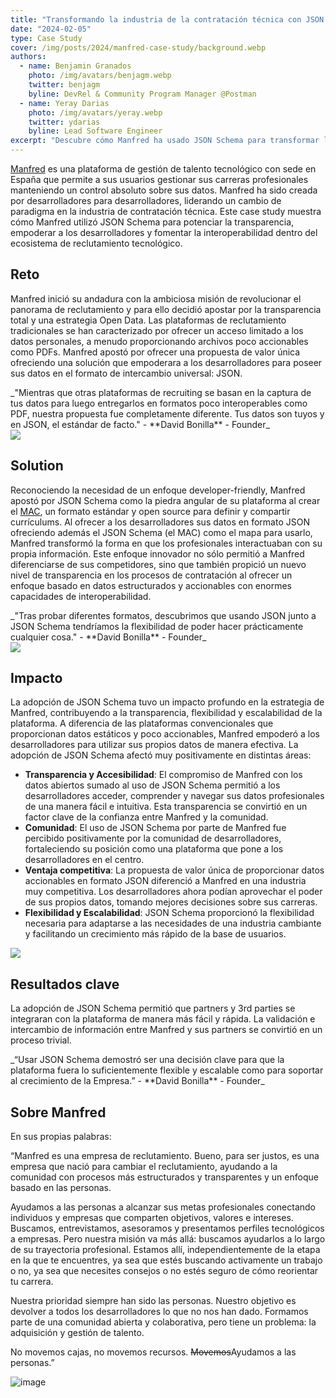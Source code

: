 ```yaml
---
title: "Transformando la industria de la contratación técnica con JSON Schema"
date: "2024-02-05"
type: Case Study
cover: /img/posts/2024/manfred-case-study/background.webp
authors:
  - name: Benjamin Granados
    photo: /img/avatars/benjagm.webp
    twitter: benjagm
    byline: DevRel & Community Program Manager @Postman
  - name: Yeray Darias
    photo: /img/avatars/yeray.webp
    twitter: ydarias
    byline: Lead Software Engineer
excerpt: "Descubre cómo Manfred ha usado JSON Schema para transformar la industria de la contratación técnica."
---
```


[Manfred](https://www.getmanfred.com/) es una plataforma de gestión de talento tecnológico con sede en España que permite a sus usuarios gestionar sus carreras profesionales manteniendo un control absoluto sobre sus datos. Manfred ha sido creada por desarrolladores para desarrolladores, liderando un cambio de paradigma en la industria de contratación técnica. Este case study muestra cómo Manfred utilizó JSON Schema para potenciar la transparencia, empoderar a los desarrolladores y fomentar la interoperabilidad dentro del ecosistema de reclutamiento tecnológico.

## Reto

Manfred inició su andadura con la ambiciosa misión de revolucionar el panorama de reclutamiento y para ello decidió apostar por la transparencia total y una estrategia Open Data. Las plataformas de reclutamiento tradicionales se han caracterizado por ofrecer un acceso limitado a los datos personales, a menudo proporcionando archivos poco accionables como PDFs. Manfred apostó por ofrecer una propuesta de valor única ofreciendo una solución que empoderara a los desarrolladores para poseer sus datos en el formato de intercambio universal: JSON.

<Regularquote>
  _"Mientras que otras plataformas de recruiting se basan en la captura de tus datos para luego entregarlos en formatos poco interoperables como PDF, nuestra propuesta fue completamente diferente. Tus datos son tuyos y en JSON, el estándar de facto." - **David Bonilla** - Founder_
</Regularquote>

<div className='flex flex-wrap justify-center items-center gap-4 w-full'>
    <img className='w-full md:w-full lg:w-3/5 xl:w-3/5 2xl:w-3/5 px-20' src='/img/posts/2024/manfred-case-study/period.webp'/>
</div>

## Solution

Reconociendo la necesidad de un enfoque developer-friendly, Manfred apostó por JSON Schema como la piedra angular de su plataforma al crear el [MAC](https://github.com/getmanfred/mac), un formato estándar y open source para definir y compartir currículums. Al ofrecer a los desarrolladores sus datos en formato JSON ofreciendo además el JSON Schema (el MAC) como el mapa para usarlo, Manfred transformó la forma en que los profesionales interactuaban con su propia información. Este enfoque innovador no sólo permitió a Manfred diferenciarse de sus competidores, sino que también propició un nuevo nivel de transparencia en los procesos de contratación al ofrecer un enfoque basado en datos estructurados y accionables con enormes capacidades de interoperabilidad.

<Regularquote>
  _"Tras probar diferentes formatos, descubrimos que usando JSON junto a JSON Schema tendríamos la flexibilidad de poder hacer prácticamente cualquier cosa." - **David Bonilla** - Founder_
</Regularquote>

<div className='flex flex-wrap justify-center items-center gap-4 w-full'>
    <img className='w-full md:w-full lg:w-3/5 xl:w-3/5 2xl:w-3/5 px-20 pt-10' src='/img/posts/2024/manfred-case-study/MAC_Structure.webp'/>
</div>

## Impacto

La adopción de JSON Schema tuvo un impacto profundo en la estrategia de Manfred, contribuyendo a la transparencia, flexibilidad y escalabilidad de la plataforma. A diferencia de las plataformas convencionales que proporcionan datos estáticos y poco accionables, Manfred empoderó a los desarrolladores para utilizar sus propios datos de manera efectiva. La adopción de JSON Schema afectó muy positivamente en distintas áreas:

* **Transparencia y Accesibilidad**: El compromiso de Manfred con los datos abiertos sumado al uso de JSON Schema permitió a los desarrolladores acceder, comprender y navegar sus datos profesionales de una manera fácil e intuitiva. Esta transparencia se convirtió en un factor clave de la confianza entre Manfred y la comunidad.
* **Comunidad**: El uso de JSON Schema por parte de Manfred fue percibido positivamente por la comunidad de desarrolladores, fortaleciendo su posición como una plataforma que pone a los desarrolladores en el centro.
* **Ventaja competitiva**: La propuesta de valor única de proporcionar datos accionables en formato JSON diferenció a Manfred en una industria muy competitiva. Los desarrolladores ahora podían aprovechar el poder de sus propios datos, tomando mejores decisiones sobre sus carreras.
* **Flexibilidad y Escalabilidad**: JSON Schema proporcionó la flexibilidad necesaria para adaptarse a las necesidades de una industria cambiante y facilitando un crecimiento más rápido de la base de usuarios.

<div className='flex flex-wrap justify-center items-center gap-4 w-full'>
    <img className='w-full md:w-full lg:w-3/5 xl:w-3/5 2xl:w-3/5 px-20' src='/img/posts/2024/manfred-case-study/MAC_Export.webp'/>
</div>

## Resultados clave

La adopción de JSON Schema permitió que partners y 3rd parties se integraran con la plataforma de manera más fácil y rápida. La validación e intercambio de información entre Manfred y sus partners se convirtió en un proceso trivial.

<Regularquote>
  _“Usar JSON Schema demostró ser una decisión clave para que la plataforma fuera lo suficientemente flexible y escalable como para soportar al crecimiento de la Empresa.” - **David Bonilla** - Founder_
</Regularquote>

## Sobre Manfred

En sus propias palabras:

<p>“Manfred es una empresa de reclutamiento. Bueno, para ser justos, es una empresa que nació para cambiar el reclutamiento, ayudando a la comunidad con procesos más estructurados y transparentes y un enfoque basado en las personas.</p>

<p>Ayudamos a las personas a alcanzar sus metas profesionales conectando individuos y empresas que comparten objetivos, valores e intereses. Buscamos, entrevistamos, asesoramos y presentamos perfiles tecnológicos a empresas. Pero nuestra misión va más allá: buscamos ayudarlos a lo largo de su trayectoria profesional. Estamos allí, independientemente de la etapa en la que te encuentres, ya sea que estés buscando activamente un trabajo o no, ya sea que necesites consejos o no estés seguro de cómo reorientar tu carrera.</p>

<p>Nuestra prioridad siempre han sido las personas. Nuestro objetivo es devolver a todos los desarrolladores lo que no nos han dado. Formamos parte de una comunidad abierta y colaborativa, pero tiene un problema: la adquisición y gestión de talento.</p>

<p>No movemos cajas, no movemos recursos. <del>Movemos</del>Ayudamos a las personas.”</p>

<div className='flex flex-wrap justify-center items-center gap-4 w-full'>
    <img className='w-full md:w-full lg:w-3/5 xl:w-3/5 2xl:w-3/5 px-20 pt-10 pb-20' src='/img/posts/2024/manfred-case-study/manfred_team.webp' alt='image'/>
</div>
